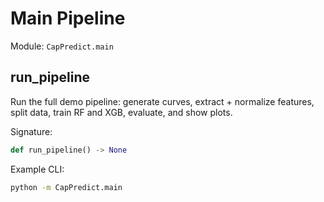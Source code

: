 # Main Pipeline

Module: `CapPredict.main`

## run_pipeline
Run the full demo pipeline: generate curves, extract + normalize features, split data, train RF and XGB, evaluate, and show plots.

Signature:
```python
def run_pipeline() -> None
```

Example CLI:
```bash
python -m CapPredict.main
```